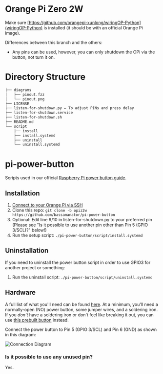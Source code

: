 # Orange Pi Zero 2W

Make sure [https://github.com/orangepi-xunlong/wiringOP-Python](wiringOP-Python) is installed (it should be with an official Orange Pi image).

Differences between this branch and the others:

- Any pins can be used, however, you can only shutdown the OPi via the button, not turn it on.

# Directory Structure

```BASH
├── diagrams
│   ├── pinout.fzz
│   └── pinout.png
├── LICENSE
├── listen-for-shutdown.py ✏️ To adjust PINs and press delay
├── listen-for-shutdown.service
├── listen-for-shutdown.sh
├── README.md
└── script
    ├── install
    ├── install.systemd
    ├── uninstall
    └── uninstall.systemd
```

# pi-power-button

Scripts used in our official [Raspberry Pi power button guide](https://howchoo.com/g/mwnlytk3zmm/how-to-add-a-power-button-to-your-raspberry-pi).

## Installation

1. [Connect to your Orange Pi via SSH](https://howchoo.com/g/mgi3mdnlnjq/how-to-log-in-to-a-raspberry-pi-via-ssh)
1. Clone this repo: `git clone -b opiz2w https://github.com/bassamanator/pi-power-button`
1. Optional: Edit line 9/10 in listen-for-shutdown.py to your preferred pin (Please see "Is it possible to use another pin other than Pin 5 (GPIO 3/SCL)?" below!)
1. Run the setup script: `./pi-power-button/script/install.systemd`

## Uninstallation

If you need to uninstall the power button script in order to use GPIO3 for another project or something:

1. Run the uninstall script: `./pi-power-button/script/uninstall.systemd`

## Hardware

A full list of what you'll need can be found [here](https://howchoo.com/g/mwnlytk3zmm/how-to-add-a-power-button-to-your-raspberry-pi#parts-list). At a minimum, you'll need a normally-open (NO) power button, some jumper wires, and a soldering iron. If you _don't_ have a soldering iron or don't feel like breaking it out, you can use [this prebuilt button](https://howchoo.com/shop/product/prebuilt-raspberry-pi-power-button?utm_source=github&utm_medium=referral&utm_campaign=git-repo-readme) instead.

Connect the power button to Pin 5 (GPIO 3/SCL) and Pin 6 (GND) as shown in this diagram:

![Connection Diagram](https://raw.githubusercontent.com/Howchoo/pi-power-button/master/diagrams/pinout.png)

### Is it possible to use any unused pin?

Yes.
